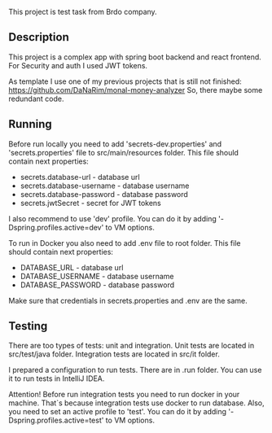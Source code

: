 This project is test task from Brdo company.

## Description

This project is a complex app with spring boot backend and react frontend.
For Security and auth I used JWT tokens.

As template I use one of my previous projects that is still not finished: https://github.com/DaNaRim/monal-money-analyzer
So, there maybe some redundant code.

## Running

Before run locally you need to add 'secrets-dev.properties' and 'secrets.properties' file to src/main/resources folder.
This file should contain next properties:

* secrets.database-url - database url
* secrets.database-username - database username
* secrets.database-password - database password
* secrets.jwtSecret - secret for JWT tokens

I also recommend to use 'dev' profile. You can do it by adding '-Dspring.profiles.active=dev' to VM options.

To run in Docker you also need to add .env file to root folder. This file should contain next properties:

* DATABASE_URL - database url
* DATABASE_USERNAME - database username
* DATABASE_PASSWORD - database password

Make sure that credentials in secrets.properties and .env are the same.

## Testing 

There are too types of tests: unit and integration. Unit tests are located in src/test/java folder.
Integration tests are located in src/it folder.

I prepared a configuration to run tests. There are in .run folder. You can use it to run tests in IntelliJ IDEA.

Attention! Before run integration tests you need to run docker in your machine.
That`s because integration tests use docker to run database.
Also, you need to set an active profile to 'test'. You can do it by adding '-Dspring.profiles.active=test' to VM options.
